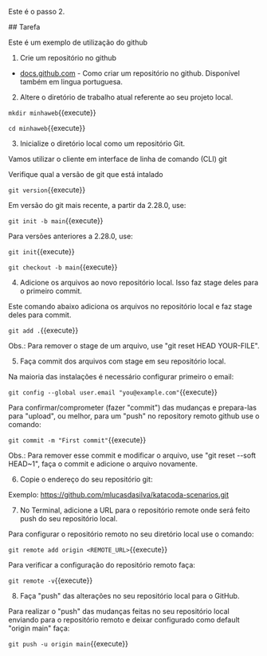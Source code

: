 Este é o passo 2.

## Tarefa

Este é um exemplo de utilização do github

1) Crie um repositório no github

* [docs.github.com](https://docs.github.com/pt/github/creating-cloning-and-archiving-repositories/creating-a-new-repository) - Como criar um repositório no github. Disponível também em lingua portuguesa.

2) Altere o diretório de trabalho atual referente ao seu projeto local. 

`mkdir minhaweb`{{execute}}

`cd minhaweb`{{execute}}

3) Inicialize o diretório local como um repositório Git.

Vamos utilizar o cliente em interface de linha de comando (CLI) git

Verifique qual a versão de git que está intalado

`git version`{{execute}}

Em versão do git mais recente, a partir da 2.28.0, use:

`git init -b main`{{execute}}

Para versões anteriores a 2.28.0, use:

`git init`{{execute}}

`git checkout -b main`{{execute}}

4) Adicione os arquivos ao novo repositório local. Isso faz stage deles para o primeiro commit.

Este comando abaixo adiciona os arquivos no repositório local e faz stage deles para commit.

`git add .`{{execute}}

Obs.: Para remover o stage de um arquivo, use "git reset HEAD YOUR-FILE".

5) Faça commit dos arquivos com stage em seu repositório local.

Na maioria das instalações é necessário configurar primeiro o email:

`git config --global user.email "you@example.com"`{{execute}}

Para confirmar/comprometer (fazer "commit") das mudanças e prepara-las para "upload", ou melhor, para um "push" no repository remoto github use o comando:

`git commit -m "First commit"`{{execute}}

Obs.: Para remover esse commit e modificar o arquivo, use "git reset --soft HEAD~1", faça o commit e adicione o arquivo novamente.

6) Copie o endereço do seu repositório git:

Exemplo: https://github.com/mlucasdasilva/katacoda-scenarios.git

7) No Terminal, adicione a URL para o repositório remote onde será feito push do seu repositório local.

Para configurar o repositório remoto no seu diretório local use o comando:

`git remote add origin <REMOTE_URL>`{{execute}}

Para verificar a configuração do repositório remoto faça:

`git remote -v`{{execute}}

8) Faça "push" das alterações no seu repositório local para o GitHub.

Para realizar o "push" das mudanças feitas no seu repositório local enviando para o repositório remoto e deixar configurado como default "origin main" faça:

`git push -u origin main`{{execute}}

